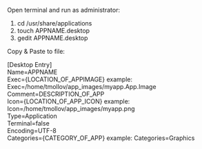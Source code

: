 Open terminal and run as administrator:

1. cd /usr/share/applications
2. touch APPNAME.desktop
3. gedit APPNAME.desktop

Copy & Paste to file:

[Desktop Entry]   
Name=APPNAME   
Exec={LOCATION_OF_APPIMAGE}    example: Exec=/home/tmollov/app_images/myapp.App.Image  
Comment=DESCRIPTION_OF_APP  
Icon={LOCATION_OF_APP_ICON}    example: Icon=/home/tmollov/app_images/myapp.png  
Type=Application  
Terminal=false  
Encoding=UTF-8  
Categories={CATEGORY_OF_APP}   example: Categories=Graphics
